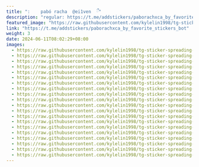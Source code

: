 ```yaml
---
title: ":    pabó racha  @ei1ven  ‌ྀ‌"
description: "regular: https://t.me/addstickers/paborachxca_by_favorite_stickers_bot"
featured_image: "https://raw.githubusercontent.com/kylelin1998/tg-sticker-spreading-worldwide-images/main/img/d71027d6-9f34-4f40-a520-200047a0cd08.jpg"
link: "https://t.me/addstickers/paborachxca_by_favorite_stickers_bot"
weight: 3
date: 2024-06-11T08:02:29+08:00
images:
  - https://raw.githubusercontent.com/kylelin1998/tg-sticker-spreading-worldwide-images/main/img/d71027d6-9f34-4f40-a520-200047a0cd08.jpg
  - https://raw.githubusercontent.com/kylelin1998/tg-sticker-spreading-worldwide-images/main/img/5c0f6121-e2b8-4dcf-b5b8-943eb2ca87cc.jpg
  - https://raw.githubusercontent.com/kylelin1998/tg-sticker-spreading-worldwide-images/main/img/c1e0f321-7cc2-42c7-a44f-38536cb74b7b.jpg
  - https://raw.githubusercontent.com/kylelin1998/tg-sticker-spreading-worldwide-images/main/img/bdb71afd-cb48-4f2a-bf53-ac811eecedae.jpg
  - https://raw.githubusercontent.com/kylelin1998/tg-sticker-spreading-worldwide-images/main/img/1086d847-f289-44e0-83ee-57758ac90709.jpg
  - https://raw.githubusercontent.com/kylelin1998/tg-sticker-spreading-worldwide-images/main/img/b2596164-d738-4af7-a0ab-e5270446b6eb.jpg
  - https://raw.githubusercontent.com/kylelin1998/tg-sticker-spreading-worldwide-images/main/img/30f5e9bf-ac1e-4f2a-ac4b-a261586fba12.jpg
  - https://raw.githubusercontent.com/kylelin1998/tg-sticker-spreading-worldwide-images/main/img/28541efe-1a36-409a-816c-8140069287a8.jpg
  - https://raw.githubusercontent.com/kylelin1998/tg-sticker-spreading-worldwide-images/main/img/eaa2ce54-f783-4737-b53e-79998c64a3a9.jpg
  - https://raw.githubusercontent.com/kylelin1998/tg-sticker-spreading-worldwide-images/main/img/27e77689-cf42-41e5-8b5d-112667e27595.jpg
  - https://raw.githubusercontent.com/kylelin1998/tg-sticker-spreading-worldwide-images/main/img/7cb032c9-b393-44bf-af07-59ec4516221e.jpg
  - https://raw.githubusercontent.com/kylelin1998/tg-sticker-spreading-worldwide-images/main/img/a76c2f2a-fdb9-4609-8acf-8357645c2cdb.jpg
  - https://raw.githubusercontent.com/kylelin1998/tg-sticker-spreading-worldwide-images/main/img/766bd15b-e802-4f65-9c69-fab895355dc2.jpg
  - https://raw.githubusercontent.com/kylelin1998/tg-sticker-spreading-worldwide-images/main/img/9811952a-ed3b-4592-9e15-846d0ec28a44.jpg
  - https://raw.githubusercontent.com/kylelin1998/tg-sticker-spreading-worldwide-images/main/img/4a3079c1-7103-455a-90b5-f6b71f07ce22.jpg
  - https://raw.githubusercontent.com/kylelin1998/tg-sticker-spreading-worldwide-images/main/img/c017a2e8-684d-4849-afbe-ba44e1894d58.jpg
  - https://raw.githubusercontent.com/kylelin1998/tg-sticker-spreading-worldwide-images/main/img/58e4962c-303e-42f9-99cb-b98493e26a86.jpg
  - https://raw.githubusercontent.com/kylelin1998/tg-sticker-spreading-worldwide-images/main/img/1aba0fcf-23c7-412e-8467-eeed5e561b9b.jpg
  - https://raw.githubusercontent.com/kylelin1998/tg-sticker-spreading-worldwide-images/main/img/f2feba18-86a5-4a58-b7ff-576342c3a60d.jpg
  - https://raw.githubusercontent.com/kylelin1998/tg-sticker-spreading-worldwide-images/main/img/d1a36df6-02de-4db7-9c55-f8cead346104.jpg
---
```

